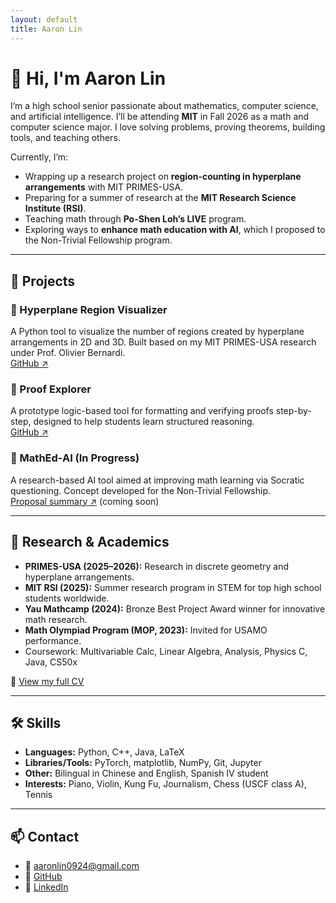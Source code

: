 ```yaml
---
layout: default
title: Aaron Lin
---
```


# 👋 Hi, I'm Aaron Lin

I’m a high school senior passionate about mathematics, computer science, and artificial intelligence. I’ll be attending **MIT** in Fall 2026 as a math and computer science major. I love solving problems, proving theorems, building tools, and teaching others.

Currently, I’m:
- Wrapping up a research project on **region-counting in hyperplane arrangements** with MIT PRIMES-USA.
- Preparing for a summer of research at the **MIT Research Science Institute (RSI)**.
- Teaching math through **Po-Shen Loh’s LIVE** program.
- Exploring ways to **enhance math education with AI**, which I proposed to the Non-Trivial Fellowship program.

---

## 🧪 Projects

### 🔹 Hyperplane Region Visualizer
A Python tool to visualize the number of regions created by hyperplane arrangements in 2D and 3D. Built based on my MIT PRIMES-USA research under Prof. Olivier Bernardi.  
[GitHub ↗](https://github.com/aaronsunboy/hyperplane-viz)

### 🔹 Proof Explorer
A prototype logic-based tool for formatting and verifying proofs step-by-step, designed to help students learn structured reasoning.  
[GitHub ↗](https://github.com/aaronsunboy/proof-explorer)

### 🔹 MathEd-AI (In Progress)
A research-based AI tool aimed at improving math learning via Socratic questioning. Concept developed for the Non-Trivial Fellowship.  
[Proposal summary ↗](#) (coming soon)

---

## 📜 Research & Academics

- **PRIMES-USA (2025–2026):** Research in discrete geometry and hyperplane arrangements.
- **MIT RSI (2025):** Summer research program in STEM for top high school students worldwide.
- **Yau Mathcamp (2024):** Bronze Best Project Award winner for innovative math research.
- **Math Olympiad Program (MOP, 2023):** Invited for USAMO performance.
- Coursework: Multivariable Calc, Linear Algebra, Analysis, Physics C, Java, CS50x

📄 [View my full CV](./cv.pdf)

---

## 🛠 Skills

- **Languages:** Python, C++, Java, LaTeX
- **Libraries/Tools:** PyTorch, matplotlib, NumPy, Git, Jupyter
- **Other:** Bilingual in Chinese and English, Spanish IV student
- **Interests:** Piano, Violin, Kung Fu, Journalism, Chess (USCF class A), Tennis

---

## 📫 Contact

- 📧 aaronlin0924@gmail.com  
- 🔗 [GitHub](https://github.com/aaronsunboy)  
- 💼 [LinkedIn](https://www.linkedin.com/in/aaron-lin-b0675b265/)  
